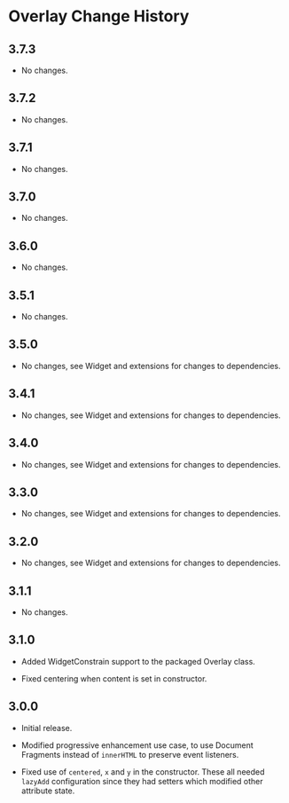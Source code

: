 Overlay Change History
======================

3.7.3
-----

  * No changes.

3.7.2
-----

  * No changes.

3.7.1
-----

  * No changes.

3.7.0
-----

  * No changes.

3.6.0
-----

  * No changes.

3.5.1
-----

  * No changes.

3.5.0
-----

  * No changes, see Widget and extensions for changes to dependencies.

3.4.1
-----

  * No changes, see Widget and extensions for changes to dependencies.

3.4.0
-----

  * No changes, see Widget and extensions for changes to dependencies.

3.3.0
-----

  * No changes, see Widget and extensions for changes to dependencies.

3.2.0
-----

  * No changes, see Widget and extensions for changes to dependencies.

3.1.1
-----

  * No changes.

3.1.0
-----

  * Added WidgetConstrain support to the packaged Overlay class.

  * Fixed centering when content is set in constructor.

3.0.0
-----

  * Initial release.

  * Modified progressive enhancement use case, to use Document Fragments instead
    of `innerHTML` to preserve event listeners.

  * Fixed use of `centered`, `x` and `y` in the constructor. These all needed
    `lazyAdd` configuration since they had setters which modified other
    attribute state.
